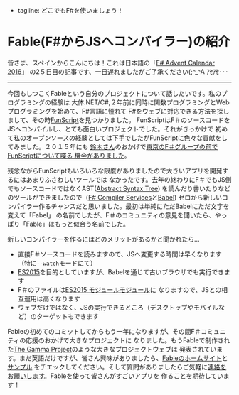  - tagline: どこでもF#を使いましょう！

# Fable(F#からJSへコンパイラー)の紹介

皆さま、スペインからこんにちは！これは日本語の「[F# Advent Calendar 2016](http://qiita.com/advent-calendar/2016/fsharp)」
の2５日目の記事です、一日遅れましたがご了承ください(;^_^A ｱｾｱｾ･･･

----------------

今回もしつこくFableという自分のプロジェクトについて話したいです。私のプログラミングの経験は
大体.NET/C#,２年前に同時に関数プログラミングとWebプログラミングを始めて、F#言語に憧れて
F#をウェブに対応できる方法を探しまして、その時[FunScript](http://funscript.info/)を見つかりました。
FunScriptはF＃のソースコードをJSへコンパイルし、とても面白いプロジェクトでした。それがきっかけで
初めて私のオープンソースの経験としては下手でしたがFunScriptに色々な貢献をしてみました。２０１５年にも
[鈴木さん](https://twitter.com/yukitos)のおかげで[東京のF＃グループの前でFunScriptについて喋る
機会がありました](https://www.youtube.com/watch?v=c7z7b-0dkjo&t=602s)。

残念ながらFunScriptもいろいろな限度がありましたので大きいアプリを開発するにはあまりふさわしいツールでは
なかったです。去年の終わりにF＃でもJS側でもソースコードではなくAST([Abstract Syntax Tree](https://ja.wikipedia.org/wiki/%E6%8A%BD%E8%B1%A1%E6%A7%8B%E6%96%87%E6%9C%A8))
を読んだり書いたりなどのツールができましたので（[F# Compiler Services](http://fsharp.github.io/FSharp.Compiler.Service/)と[Babel](https://babeljs.io/))
ゼロから新しいコンパイラー作るチャンスだと思いました。最初は単純にただBabelにただ文字を変えて「Fabel」
の名前でしたが、F＃のコミュニティの意見を聞いたら、やっぱり「Fable」はもっと似合う名前でした。

新しいコンパイラーを作るにはどのメリットがあるかと聞かれたら…

- 直接F＃ソースコードを読みますので、JSへ変更する時間は早くなります（特に`--watch`モードにて）
- [ES2015](https://babeljs.io/learn-es2015/)を目的としていますが、Babelを通じて古いブラウザでも実行できます
- F＃のファイルは[ES2015 モジュールモジュール](https://developer.mozilla.org/ja/docs/Web/JavaScript/Reference/Statements/import)に
  なりますので、JSとの相互運用は高くなります
- ウェブだけではなく、JSの実行できるところ（デスクトップやモバイルなど）のターゲットもできます

Fableの初めてのコミットしてからもう一年になりますが、その間F＃コミュニティの応援のおかげで大きなプロジェクトに
なりました。もうFableで制作された[The Gamma Project](http://thegamma.net/)のような大きなプロジェクトウェブは
発表されています。まだ英語だけですが、皆さん興味がありましたら、[Fableのホームサイト](http://fable.io/)と[サンプル](http://fable.io/samples.html)
をチエックしてください。そして質問がありましたらご気軽に[連絡をお願いします]()。Fableを使って皆さんがすごいアプリを
作ることを期待しています！
